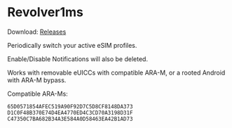# Revolver1ms

Download: [Releases](https://github.com/iebb/Revolver1ms/releases)

Periodically switch your active eSIM profiles.

Enable/Disable Notifications will also be deleted.

Works with removable eUICCs with compatible ARA-M, or a rooted Android with ARA-M bypass.

Compatible ARA-Ms:

```
65D0571854AFEC519A90F92D7C5D8CF8148DA373
D1C0F48B370E74D4EA4770ED4C3CD70A3198D31F
C47350C7BA682B34A3E584A0D58463EA42B1AD73
```
